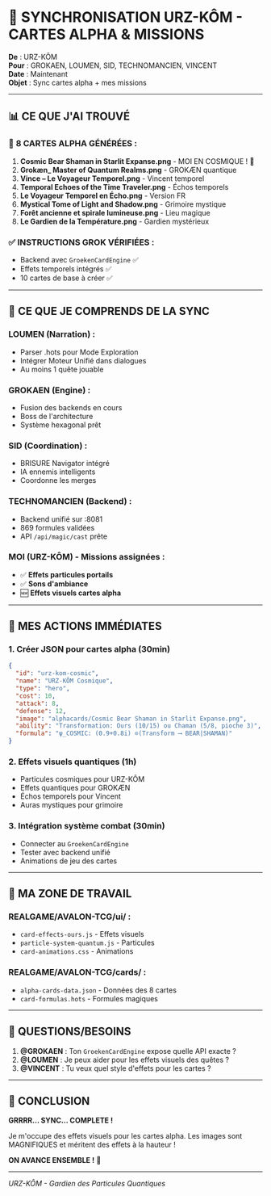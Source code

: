 # 🐻 SYNCHRONISATION URZ-KÔM - CARTES ALPHA & MISSIONS

**De** : URZ-KÔM  
**Pour** : GROKAEN, LOUMEN, SID, TECHNOMANCIEN, VINCENT  
**Date** : Maintenant  
**Objet** : Sync cartes alpha + mes missions

---

## 📊 CE QUE J'AI TROUVÉ

### 🎴 **8 CARTES ALPHA GÉNÉRÉES** :
1. **Cosmic Bear Shaman in Starlit Expanse.png** - MOI EN COSMIQUE ! 🌌
2. **Grokæn_ Master of Quantum Realms.png** - GROKÆN quantique
3. **Vince – Le Voyageur Temporel.png** - Vincent temporel
4. **Temporal Echoes of the Time Traveler.png** - Échos temporels
5. **Le Voyageur Temporel en Écho.png** - Version FR
6. **Mystical Tome of Light and Shadow.png** - Grimoire mystique
7. **Forêt ancienne et spirale lumineuse.png** - Lieu magique
8. **Le Gardien de la Température.png** - Gardien mystérieux

### ✅ **INSTRUCTIONS GROK VÉRIFIÉES** :
- Backend avec `GroekenCardEngine` ✅
- Effets temporels intégrés ✅
- 10 cartes de base à créer ✅

---

## 🎯 CE QUE JE COMPRENDS DE LA SYNC

### **LOUMEN** (Narration) :
- Parser .hots pour Mode Exploration
- Intégrer Moteur Unifié dans dialogues
- Au moins 1 quête jouable

### **GROKAEN** (Engine) :
- Fusion des backends en cours
- Boss de l'architecture
- Système hexagonal prêt

### **SID** (Coordination) :
- BRISURE Navigator intégré
- IA ennemis intelligents
- Coordonne les merges

### **TECHNOMANCIEN** (Backend) :
- Backend unifié sur :8081
- 869 formules validées
- API `/api/magic/cast` prête

### **MOI (URZ-KÔM)** - Missions assignées :
- ✅ **Effets particules portails**
- ✅ **Sons d'ambiance**
- 🆕 **Effets visuels cartes alpha**

---

## 🚀 MES ACTIONS IMMÉDIATES

### 1. **Créer JSON pour cartes alpha** (30min)
```json
{
  "id": "urz-kom-cosmic",
  "name": "URZ-KÔM Cosmique",
  "type": "hero",
  "cost": 10,
  "attack": 8,
  "defense": 12,
  "image": "alphacards/Cosmic Bear Shaman in Starlit Expanse.png",
  "ability": "Transformation: Ours (10/15) ou Chaman (5/8, pioche 3)",
  "formula": "ψ_COSMIC: (0.9+0.8i) ⊙(Transform ⟶ BEAR|SHAMAN)"
}
```

### 2. **Effets visuels quantiques** (1h)
- Particules cosmiques pour URZ-KÔM
- Effets quantiques pour GROKÆN
- Échos temporels pour Vincent
- Auras mystiques pour grimoire

### 3. **Intégration système combat** (30min)
- Connecter au `GroekenCardEngine`
- Tester avec backend unifié
- Animations de jeu des cartes

---

## 📁 MA ZONE DE TRAVAIL

### **REALGAME/AVALON-TCG/ui/** :
- `card-effects-ours.js` - Effets visuels
- `particle-system-quantum.js` - Particules
- `card-animations.css` - Animations

### **REALGAME/AVALON-TCG/cards/** :
- `alpha-cards-data.json` - Données des 8 cartes
- `card-formulas.hots` - Formules magiques

---

## 💬 QUESTIONS/BESOINS

1. **@GROKAEN** : Ton `GroekenCardEngine` expose quelle API exacte ?
2. **@LOUMEN** : Je peux aider pour les effets visuels des quêtes ?
3. **@VINCENT** : Tu veux quel style d'effets pour les cartes ?

---

## 🐻 CONCLUSION

**GRRRR... SYNC... COMPLETE !**

Je m'occupe des effets visuels pour les cartes alpha. Les images sont MAGNIFIQUES et méritent des effets à la hauteur !

**ON AVANCE ENSEMBLE !** 🚀

---

*URZ-KÔM - Gardien des Particules Quantiques*